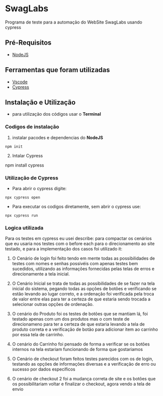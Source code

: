 # SwagLabs

  Programa de teste para a automação do WebSite SwagLabs usando cypress

  ## Pré-Requisitos

   - [NodeJS](https://nodejs.org/en/download/)

   ## Ferramentas que foram utilizadas

   - [Vscode](https://code.visualstudio.com/)
   - [Cypress](https://www.npmjs.com/package/cypress)

   ## Instalação e Utilização

   - para utilização dos códigos usar o **Terminal**

   ### Codigos de instalação

   1. instalar pacodes e dependencias do **NodeJS**
    
    npm init    

   2. Intalar Cypress

   npm install cypress

   ### Utilização de Cypress

   - Para abrir o cypress digite: 

    npx cypress open

   - Para executar os codigos diretamente, sem abrir o cypress use: 

    npx cypress run


  ### Logica utilizada

   Para os testes em cypress eu usei describe: para compactar os cenários que eu usaria nos testes com o before each
  para o direcionamento ao site testado, e para a implementação dos casos foi utilizado it:

  1. O Cenário de login foi feito tendo em mente todas as possibilidades de testes com nomes e senhas possivéis
  com apenas testes bem sucedidos, utilizando as informações fornecidas pelas telas de erros e direcionamente a tela
  inicial.

  2. O Cenário Inicial se trata de todas as possibilidades de se fazer na tela inicial do sistema, pegando todas as
  opções de botões e verificando se estão levando ao lugar correto, e a ordenação foi verificada pela troca de valor
  entre elas para ter a certeza de que estaria sendo trocada a selecionar outras opções de ordenação.

  3. O cenário do Produto foi os testes de botões que se mantiam lá, foi testado apenas com um dos produtos mas o 
  com teste de direcionameno para ter a certeza de que estaria levando a tela de produto correta
  e a verificação de botão para adicionar item ao carrinho por essa tela de carrinho.

  4. O cenário do Carrinho foi pensado de forma a verificar se os botões internos na tela estariam funcionando de 
  forma que gostariamos

  5. O Cenário de checkout foram feitos testes parecidos com os de login, testando as opções de informações diversas
  e a verificação de erro ou sucesso por dados específicos

  6. O cenário de checkout 2 foi a mudança correta de site e os botões que os possibilitariam voltar e finalizar o checkout, agora vendo a tela de envio 
       
    

